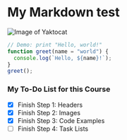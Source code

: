 # My Markdown test

![Image of Yaktocat](https://octodex.github.com/images/yaktocat.png)

```javascript
// Demo: print "Hello, world!"
function greet(name = "world") {
  console.log(`Hello, ${name}!`);
}
greet();
```

### My To-Do List for this Course
- [x] Finish Step 1: Headers
- [x] Finish Step 2: Images
- [x] Finish Step 3: Code Examples
- [ ] Finish Step 4: Task Lists
